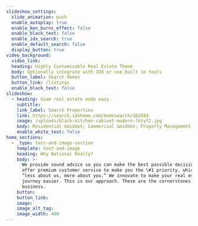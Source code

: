 ```yaml
---
slideshow_settings:
  slide_animation: push
  enable_autoplay: true
  enable_ken_burns_effect: false
  enable_black_text: false
  enable_idx_search: true
  enable_default_search: false
  display_button: true
video_background:
  video_link:
  heading: Highly Customizable Real Estate Theme
  body: Optionally integrate with IDX or use built in tools
  button_label: Search Homes
  button_link: /listings
  enable_black_text: false
slideshow:
  - heading: Guam real estate made easy.
    subtitle:
    link_label: Search Properties
    link: https://search.idxhome.com/homesearch/162504
    image: /uploads/black-kitchen-cabinet-modern-lhtyf2.jpg
    body: Residential &middot; Commercial &middot; Property Management
    enable_white_text: false
home_sections:
  - _type: text-and-image-section
    template: text-and-image
    heading: Why National Realty?
    body: >-
      We provide sound advice so you can make the best possible decisions. We
      offer premium customer service to make you the \#1 priority, which means
      “less about us, more about you.” We innovate to make your real estate
      journey easier. This is our approach. These are the cornerstones of our
      business.
    button:
    button_link:
    image:
    image_alt_tag:
    image_width: 400
---
```



